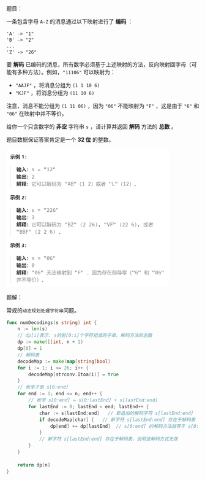 题目：

一条包含字母 `A-Z` 的消息通过以下映射进行了 **编码** ：

```
'A' -> "1"
'B' -> "2"
...
'Z' -> "26"
```

要 **解码** 已编码的消息，所有数字必须基于上述映射的方法，反向映射回字母（可能有多种方法）。例如，`"11106"` 可以映射为：

- `"AAJF"` ，将消息分组为 `(1 1 10 6)`
- `"KJF"` ，将消息分组为 `(11 10 6)`

注意，消息不能分组为 `(1 11 06)` ，因为 `"06"` 不能映射为 `"F"` ，这是由于 `"6"` 和 `"06"` 在映射中并不等价。

给你一个只含数字的 **非空** 字符串 `s` ，请计算并返回 **解码** 方法的 **总数** 。

题目数据保证答案肯定是一个 **32 位** 的整数。

<img src="3.解码方法.assets/image-20231021170536885.png" alt="image-20231021170536885" style="zoom:50%;" />

题解：

常规的`动态规划处理字符串`问题。

```go
func numDecodings(s string) int {
    n := len(s)
    // dp[i]表示: s的前[0:i]个字符组成的子串，解码方法的总数
    dp := make([]int, n + 1)
    dp[0] = 1
    // 解码表
    decodeMap := make(map[string]bool)
    for i := 1; i <= 26; i++ {
        decodeMap[strconv.Itoa(i)] = true
    }
    // 枚举子串 s[0:end]
    for end := 1; end <= n; end++ {
        // 枚举 s[0:end] = s[0:lastEnd] + s[lastEnd:end]
        for lastEnd := 0; lastEnd < end; lastEnd++ {
            char := s[lastEnd:end]   // 新追加的解码字符 s[lastEnd:end]
            if decodeMap[char] {   // 新字符 s[lastEnd:end] 存在于解码表
                dp[end] += dp[lastEnd]  // s[0:end] 的解码方法就等于 s[0:lastEnd] 的解码方法
            }
            // 新字符 s[lastEnd:end] 存在于解码表，说明该解码方式无效
        }
    }

    return dp[n]
}
```

